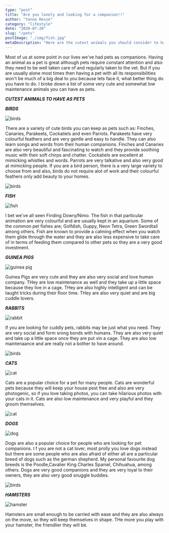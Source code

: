 ```yaml
---
type: "post"
title: "Are you lonely and looking for a companion!!"
author: "Yanna Resse"
category: "lifestyle"
date: "2020-07-20"
slug: "/pets"
postImage: "./img/fish.jpg"
metaDescription: "Here are the cutest animals you should consider to have as pets"
---
```


Most of us at some point in our lives we've had pets as companions. Having an animal as a pet is great although pets require constant attention and also they need to be well taken care of and regularly taken to the vet. But if you are usually alone most times then having a pet with all its responsibilities won't be much of a big deal to you because lets face it, what better thing do you have to do. I broke down a list of some very cute and somewhat low maintenance animals you can have as pets.

_**CUTEST ANIMALS TO HAVE AS PETS**_

_**BIRDS**_

![birds](./img/bird2.jpg)

There are a variety of cute birds you can keep as pets such as: Finches, Canaries, Parakeets, Cockatiels and even Parrots. Parakeets have very colourful feathers and are very gentle and easy to handle. They can also learn songs and words from their human companions. Finches and Canaries are also very beautiful and fascinating to watch and they provide soothing music with their soft chirps and chatter. Cockatiels are excellent at mimicking whistles and words. Parrots are very talkative and also very good at mimicking people. If you are a bird person, there is a very large variety to choose from and also, birds do not require alot of work and their colourful feathers only add beauty to your homes.

![birds](./img/bird.jpg)

_**FISH**_

![fish](./img/fish2.jpg)

I bet we've all seen Finding Dowry/Nimo. The fish in that particular animation are very colourful and are usually kept in an aquarium. Some of the common pet fishes are; Golfdish, Guppy, Neon Tetra, Green Swordtail among others. Fish are known to provide a calming effect when you watch them glide through the water and they are also less expensive to take care of in terms of feeding them compared to other pets so they are a very good investment.

_**GUINEA PIGS**_

![guinea pig](./img/pig.jpg)

Guinea Pigs are very cute and they are also very social and love human company. THey are low maintenance as well and they take up a little space because they live in a cage. THey are also highly intelligent and can be taught tricks during their floor time. THey are also very quiet and are big cuddle lovers.

_**RABBITS**_

![rabbit](./img/rabbit.jpg)

If you are looking for cuddly pets, rabbits may be just what you need. They are very social and form srong bonds with humans. They are also very quiet and take up a little space once they are put vin a cage. They are also low maintenaance and are really not a bother to have around.

![birds](./img/rabbit2.jpg)

_**CATS**_

![cat](./img/cat2.jpg)

Cats are a popular choice for a pet for many people. Cats are wonderful pets because they will keep your house pest free and also are very photogenic, so if you love taking photos, you can take hilarious photos with your cats in it. Cats are also low maintenance and very playful and they groom themselves.

![cat](./img/cat.jpg)

_**DOGS**_

![dog](./img/dog.jpg)

Dogs are also a popular choice for people who are looking for pet companions. I f you are not a cat lover, most prolly you love dogs instead but there are some people who are also afraid of either all are a particular breed of dogs such as the german shepherd. My personal favourite dog breeds is the Poodle,Cavalier King Charles Spaniel, Chihuahua, among others. Dogs are very good companions and they are very loyal to their owners, they are also very good snuggle buddies.

![birds](./img/dog2.jpg)

_**HAMSTERS**_

![hamster](./img/hamster.jpg)

Hamsters are small enough to be carried with ease and they are also always on the move, so they will keep themselves in shape. THe more you play with your hamster, the friendlier they will be.

